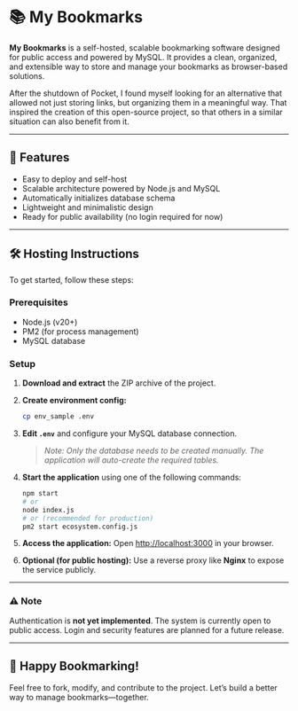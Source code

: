 # 📚 My Bookmarks

**My Bookmarks** is a self-hosted, scalable bookmarking software designed for public access and powered by MySQL. It provides a clean, organized, and extensible way to store and manage your bookmarks as browser-based solutions.

After the shutdown of Pocket, I found myself looking for an alternative that allowed not just storing links, but organizing them in a meaningful way. That inspired the creation of this open-source project, so that others in a similar situation can also benefit from it.

---

## 🚀 Features

* Easy to deploy and self-host
* Scalable architecture powered by Node.js and MySQL
* Automatically initializes database schema
* Lightweight and minimalistic design
* Ready for public availability (no login required for now)

---

## 🛠️ Hosting Instructions

To get started, follow these steps:

### Prerequisites

* Node.js (v20+)
* PM2 (for process management)
* MySQL database

### Setup

1. **Download and extract** the ZIP archive of the project.

2. **Create environment config:**

   ```bash
   cp env_sample .env
   ```

3. **Edit `.env`** and configure your MySQL database connection.

   > *Note: Only the database needs to be created manually. The application will auto-create the required tables.*

4. **Start the application** using one of the following commands:

   ```bash
   npm start
   # or
   node index.js
   # or (recommended for production)
   pm2 start ecosystem.config.js
   ```

5. **Access the application:**
   Open [http://localhost:3000](http://localhost:3000) in your browser.

6. **Optional (for public hosting):**
   Use a reverse proxy like **Nginx** to expose the service publicly.

---

### ⚠️ Note

Authentication is **not yet implemented**. The system is currently open to public access. Login and security features are planned for a future release.

---

## 🙌 Happy Bookmarking!

Feel free to fork, modify, and contribute to the project. Let’s build a better way to manage bookmarks—together.

